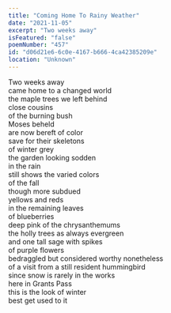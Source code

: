```yaml
---
title: "Coming Home To Rainy Weather"
date: "2021-11-05"
excerpt: "Two weeks away"
isFeatured: "false"
poemNumber: "457"
id: "d06d21e6-6c0e-4167-b666-4ca42385209e"
location: "Unknown"
---
```


Two weeks away  
came home to a changed world  
the maple trees we left behind  
close cousins  
of the burning bush  
Moses beheld  
are now bereft of color  
save for their skeletons  
of winter grey  
the garden looking sodden  
in the rain  
still shows the varied colors  
of the fall  
though more subdued  
yellows and reds  
in the remaining leaves  
of blueberries  
deep pink of the chrysanthemums  
the holly trees as always evergreen  
and one tall sage with spikes  
of purple flowers  
bedraggled but considered worthy nonetheless  
of a visit from a still resident hummingbird  
since snow is rarely in the works  
here in Grants Pass  
this is the look of winter  
best get used to it
